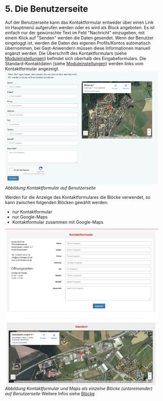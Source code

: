 # 5. Die Benutzerseite

Auf der Benutzerseite kann das Kontaktformular entweder über einen Link im Hauptmenü aufgerufen werden oder es wird als Block angeboten.
Es ist einfach nur der gewünschte Text im Feld "Nachricht" einzugeben, mit einem Klick auf "Senden" werden die Daten gesendet.
Wenn der Benutzer eingeloggt ist, werden die Daten des eigenen Profils/Kontos automatisch übernommen, bei Gast-Anwendern müssen diese Informationen manuell ergänzt werden.
Die Überschrift des Kontaktformulars (siehe [Moduleinstellungen](3preferences.md)) befindet sich oberhalb des Eingabeformulars. Die Standard-Kontaktdaten (siehe [Moduleinstellungen](3preferences.md)) werden links vom Kontaktformular angezeigt.
![5_form1_de.PNG](../assets/5_form1_de.PNG)
*Abbildung Kontaktformular auf Benutzerseite*

Werden für die Anzeige des Kontaktformulares die Blöcke verwendet, so kann zwischen folgenden Blöcken gewählt werden:
- nur Kontaktformular
- nur Google-Maps
- Kontaktformular zusammen mit Google-Maps

![5_form2_de.PNG](../assets/5_form2_de.PNG)
*Abbildung Kontaktformular und Maps als einzelne Blöcke (untereinander) auf Benutzerseite*
Weitere Infos siehe [Blöcke](6blocks.md)
